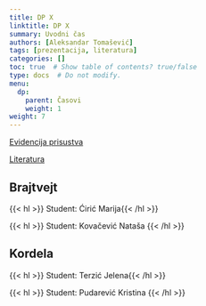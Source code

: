 ```yaml
---
title: DP X
linktitle: DP X
summary: Uvodni čas
authors: [Aleksandar Tomašević]
tags: [prezentacija, literatura]
categories: []
toc: true  # Show table of contents? true/false
type: docs  # Do not modify.
menu:
  dp:
    parent: Časovi
    weight: 1
weight: 7
---
```


[Evidencija prisustva](https://forms.gle/nrYLHYuVGPUBxoFv6)

[Literatura](/files/dp-l-09.pdf)

## Brajtvejt


{{< hl >}} Student: Ćirić Marija{{< /hl >}}

{{< hl >}} Student: Kovačević Nataša {{< /hl >}}

## Kordela

{{< hl >}} Student: Terzić Jelena{{< /hl >}}

{{< hl >}} Student: Pudarević Kristina {{< /hl >}}
